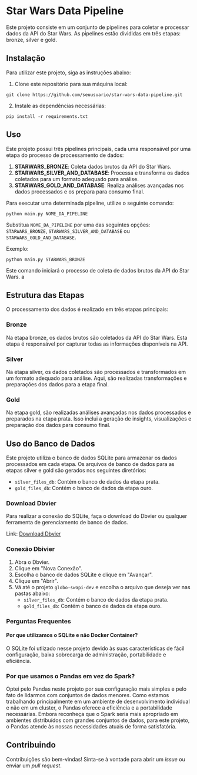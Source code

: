 # Star Wars Data Pipeline

Este projeto consiste em um conjunto de pipelines para coletar e processar dados da API do Star Wars. As pipelines estão divididas em três etapas: bronze, silver e gold.

## Instalação

Para utilizar este projeto, siga as instruções abaixo:

1. Clone este repositório para sua máquina local:

```
git clone https://github.com/seuusuario/star-wars-data-pipeline.git
```

2. Instale as dependências necessárias:

```
pip install -r requirements.txt
```

## Uso

Este projeto possui três pipelines principais, cada uma responsável por uma etapa do processo de processamento de dados:

1. **STARWARS_BRONZE**: Coleta dados brutos da API do Star Wars.
2. **STARWARS_SILVER_AND_DATABASE**: Processa e transforma os dados coletados para um formato adequado para análise.
3. **STARWARS_GOLD_AND_DATABASE**: Realiza análises avançadas nos dados processados e os prepara para consumo final.

Para executar uma determinada pipeline, utilize o seguinte comando:

```
python main.py NOME_DA_PIPELINE
```

Substitua `NOME_DA_PIPELINE` por uma das seguintes opções: `STARWARS_BRONZE`, `STARWARS_SILVER_AND_DATABASE` ou `STARWARS_GOLD_AND_DATABASE`.

Exemplo:

```
python main.py STARWARS_BRONZE
```

Este comando iniciará o processo de coleta de dados brutos da API do Star Wars.
a

## Estrutura das Etapas

O processamento dos dados é realizado em três etapas principais:

### Bronze

Na etapa bronze, os dados brutos são coletados da API do Star Wars. Esta etapa é responsável por capturar todas as informações disponíveis na API.

### Silver

Na etapa silver, os dados coletados são processados e transformados em um formato adequado para análise. Aqui, são realizadas transformações e preparações dos dados para a etapa final.

### Gold

Na etapa gold, são realizadas análises avançadas nos dados processados e preparados na etapa prata. Isso inclui a geração de insights, visualizações e preparação dos dados para consumo final.

## Uso do Banco de Dados

Este projeto utiliza o banco de dados SQLite para armazenar os dados processados em cada etapa. Os arquivos de banco de dados para as etapas silver e gold são gerados nos seguintes diretórios:

- `silver_files_db`: Contém o banco de dados da etapa prata.
- `gold_files_db`: Contém o banco de dados da etapa ouro.

### Download Dbvier 

Para realizar a conexão do SQLite, faça o download do Dbvier ou qualquer ferramenta de gerenciamento de banco de dados.

Link: [Download Dbvier](https://dbeaver.io/download/)

### Conexão Dbivier

1. Abra o Dbvier.
2. Clique em "Nova Conexão".
3. Escolha o banco de dados SQLite e clique em "Avançar".
4. Clique em "Abrir".
5. Vá até o projeto `globo-swapi-dev` e escolha o arquivo que deseja ver nas pastas abaixo:
   - `silver_files_db`: Contém o banco de dados da etapa prata.
   - `gold_files_db`: Contém o banco de dados da etapa ouro.

### Perguntas Frequentes


#### Por que utilizamos o SQLite e não Docker Container?

O SQLite foi utlizado nesse projeto devido às suas características de fácil configuração, baixa sobrecarga de administração, portabilidade e eficiência.

### Por que usamos o Pandas em vez do Spark?

Optei pelo Pandas neste projeto por sua configuração mais simples e pelo fato de lidarmos com conjuntos de dados menores. Como estamos trabalhando principalmente em um ambiente de desenvolvimento individual e não em um cluster, o Pandas oferece a eficiência e a portabilidade necessárias. Embora reconheça que o Spark seria mais apropriado em ambientes distribuídos com grandes conjuntos de dados, para este projeto, o Pandas atende às nossas necessidades atuais de forma satisfatória.

## Contribuindo

Contribuições são bem-vindas! Sinta-se à vontade para abrir um *issue* ou enviar um *pull request*.

